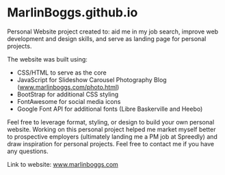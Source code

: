# MarlinBoggs.github.io
Personal Website project created to: aid me in my job search, improve web development and design skills, and serve as landing page for personal projects.

The website was built using: 
- CSS/HTML to serve as the core
- JavaScript for Slideshow Carousel Photography Blog (www.marlinboggs.com/photo.html)
- BootStrap for additional CSS styling
- FontAwesome for social media icons
- Google Font API for additional fonts (Libre Baskerville and Heebo) 

Feel free to leverage format, styling, or design to build your own personal website. Working on this personal project helped me market myself better to prospective employers (ultimately landing me a PM job at Spreedly) and draw inspiration for personal projects. Feel free to contact me if you have any questions.

Link to website: www.marlinboggs.com
